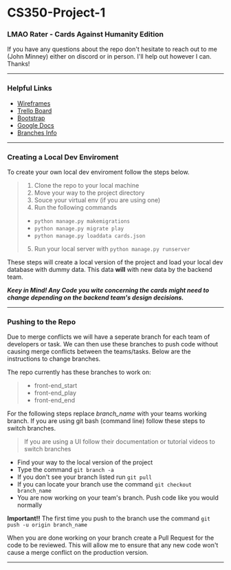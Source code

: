 # CS350-Project-1
### LMAO Rater - Cards Against Humanity Edition
If you have any questions about the repo don't hesitate to reach out to me (John Minney) either on discord or in person. I'll help out however I can. Thanks!
***
### Helpful Links
* [Wireframes](https://drive.google.com/file/d/1AEX5SSGb8SkRphjMRcTisz7CaAjFmmYf/view?usp=sharing)
* [Trello Board](https://trello.com/invite/b/sG8NbTUa/ff1a6878bca18a700b2939722b832863/cs350-project-1-cards-against-humanity-lmao-rater)
* [Bootstrap](https://getbootstrap.com/)
* [Google Docs](https://docs.google.com/document/d/1h5SaQgaS8cBbChJ9sOJOn-tKTe_8QvTDyvLXEAc75DU/edit)
* [Branches Info](https://docs.github.com/en/github/collaborating-with-pull-requests/proposing-changes-to-your-work-with-pull-requests/about-branches)
***
### Creating a Local Dev Enviroment
To create your own local dev enviroment follow the steps below.
> 1. Clone the repo to your local machine
> 2. Move your way to the project directory
> 3. Souce your virtual env (if you are using one)
> 4. Run the following commands
> * `python manage.py makemigrations`
> * `python manage.py migrate play`   
> * `python manage.py loaddata cards.json`
> 5. Run your local server with `python manage.py runserver`

These steps will create a local version of the project and load your local dev database with dummy data. This data <strong>will</strong> with new data by the backend team.

<strong><em>Keey in Mind! Any Code you wite concerning the cards might need to change depending on the backend team's design decisions.</em></strong>

***
### Pushing to the Repo
Due to merge conflicts we will have a seperate branch for each team of developers or task. We can then use these branches to push code without causing merge conflicts between the teams/tasks. Below are the instructions to change branches.

The repo currently has these branches to work on:
>* front-end_start
>* front-end_play
>* front-end_end

For the following steps replace *branch_name* with your teams working branch.
If you are using git bash (command line) follow these steps to switch branches.
> If you are using a UI follow their documentation or tutorial videos to switch branches
* Find your way to the local version of the project
* Type the command `git branch -a`
* If you don't see your branch listed run `git pull`
* If you can locate your branch use the command `git checkout branch_name`
* You are now working on your team's branch. Push code like you would normally

**Important!!**
The first time you push to the branch use the command `git push -u origin branch_name`

When you are done working on your branch create a Pull Request for the code to be reviewed. This will allow me to ensure that any new code won't cause a merge conflict on the production version.
***
